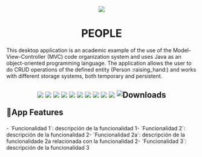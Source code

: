 <p align="center">
  <img src="https://github.com/user-attachments/assets/89c0e841-a321-43b4-b8fa-cdd9cd2cd7c4" >
</p>
<h1 align="center"> PEOPLE </h1>
This desktop application is an academic example of the use of the Model-View-Controller (MVC) code organization system and uses Java as an object-oriented programming language. The application allows the user to do CRUD operations of the defined entity (Person :raising_hand:) and works with different storage systems, both temporary and persistent.
<h2>
<p align="center">
  <img src="https://img.shields.io/badge/License-GPL v3.0-blue">
  <img src="https://img.shields.io/badge/JDK->=17-red">
  <img src="https://img.shields.io/badge/Maven-4.0.0-green">
  <img src="https://img.shields.io/badge/OS-Windows, Linux-yellow">
  <img src="https://img.shields.io/badge/ObjectDB-2.9.0-orange">
  <img src="https://img.shields.io/badge/Version-1.1.0-purple">
  <img src="https://img.shields.io/badge/MySQL_Connector-8.0.25-grey">
  <img src="https://img.shields.io/badge/JDatePicker-2.0.3-white">
  <img src="https://img.shields.io/badge/Apache Commons_IO-2.5-brown">
  <img src="https://img.shields.io/badge/release-1.1.0-brown">
  <img alt="Downloads" src="https://img.shields.io/github/downloads/:user/:People/latest/total">
</p>

:hammer:App Features
</h2>
- `Funcionalidad 1`: descripción de la funcionalidad 1- `Funcionalidad 2`: descripción de la funcionalidad 2- `Funcionalidad 2a`: descripción de la funcionalidade 2a relacionada con la funcionalidad 2- `Funcionalidad 3`: descripción de la funcionalidad 3

